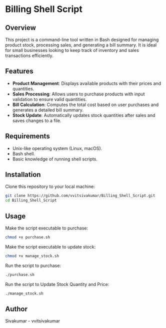 # Billing Shell Script

## Overview

This project is a command-line tool written in Bash designed for managing product stock, processing sales, and generating a bill summary. It is ideal for small businesses looking to keep track of inventory and sales transactions efficiently.

## Features

- **Product Management**: Displays available products with their prices and quantities.
- **Sales Processing**: Allows users to purchase products with input validation to ensure valid quantities.
- **Bill Calculation**: Computes the total cost based on user purchases and generates a detailed bill summary.
- **Stock Update**: Automatically updates stock quantities after sales and saves changes to a file.

## Requirements

- Unix-like operating system (Linux, macOS).
- Bash shell.
- Basic knowledge of running shell scripts.

## Installation

   Clone this repository to your local machine:
   ```bash
   git clone https://github.com/vvitsivakumar/Billing_Shell_Script.git
   cd Billing_Shell_Script
   ```

## Usage

   Make the script executable to purchase:
   ```bash
   chmod +x purchase.sh
   ```
    
   Make the script executable to update stock:
   ```bash
   chmod +x manage_stock.sh
   ```

   Run the script to purchase:
   ```bash
   ./purchase.sh
   ```
   Run the script to Update Stock Quantity and Price:
   ```bash
   ./manage_stock.sh
   ```
   
## Author
Sivakumar - vvitsivakumar


